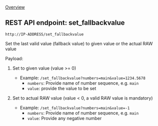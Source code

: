 [Overview](_OVERVIEW.md) 

## REST API endpoint: set_fallbackvalue

`http://IP-ADDRESS/set_fallbackvalue`

Set the last valid value (fallback value) to given value or the actual RAW value


Payload:
1. Set to given value (value >= 0)
    - Example: `/set_fallbackvalue?numbers=main&value=1234.5678`  
      - `numbers`: Provide name of number sequence, e.g. `main`
      - `value`: provide the value to be set
    
2. Set to actual RAW value (value < 0, a valid RAW value is mandatory)
    - Example: `/set_fallbackvalue?numbers=main&value=-1`
      - `numbers`: Provide name of number sequence, e.g. `main`
      - `value`: Provide any negative number
